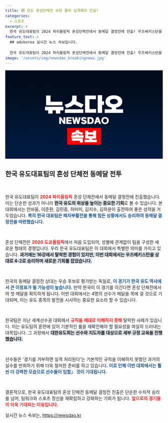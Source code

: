 ```yaml
---
title: 銅 유도 혼성단체전 규정 몰라 실격패의 진실!
categories:
  - 스포츠
excerpt: >
  한국 유도대표팀이 2024 파리올림픽 혼성단체전에서 동메달 결정전에 진출! 우즈베키스탄을 제압하고 독일과 금메달을 향한 치열한 경쟁이 시작된다. 한국 유도의 과거 실격사태를 극복한 이들이 새로운 역사를 쓸 수 있을까?
feature_text: >
  ## adskorea 실시간 뉴스 속보입니다.

  한국 유도대표팀이 2024 파리올림픽 혼성단체전에서 동메달 결정전에 진출! 우즈베키스탄을 제압하고 독일과 금메달을 향한 치열한 경쟁이 시작된다. 한국 유도의 과거 실격사태를 극복한 이들이 새로운 역사를 쓸 수 있을까?
image: '/assets/img/newsdao_breakingnews.jpg'
---
```


<p><img src="/assets/img/newsdao_breakingnews.jpg" alt="adskorea 속보" /></p>

<h2 data-ke-size="size26">한국 유도대표팀의 혼성 단체전 동메달 전투</h2>

<p data-ke-size="size16">&nbsp;</p>

<p>한국 유도대표팀이 <b><span style="color: #ee2323;">2024 파리올림픽</span></b> 혼성 단체전에서 동메달 결정전에 진출했습니다. 이는 단순한 성과가 아니라 <b><span style="background-color: #21538527;">한국 유도의 위상을 높이는 중요한 기회</span></b>로 볼 수 있습니다. 본 대회에서는 안바울, 이준환, 김민종, 허미미, 김지수, 김하윤이 출전하여 좋은 성적을 거두었습니다. <b><span style="color: #1a5490;">특히 한국 대표팀은 패자부활전을 통해 힘든 상황에서도 승리하여 동메달 결정전을 마련했습니다.</span></b> </p>

<p data-ke-size="size16">&nbsp;</p>

<p>혼성 단체전은 <b><span style="color: #ee2323;">2020 도쿄올림픽</span></b>에서 처음 도입되어, 성별에 관계없이 팀을 구성한 새로운 형태의 경쟁입니다. 우리 한국 유도대표팀은 이 대회에서 특별한 의미를 가지고 있습니다. <b><span style="background-color: #21538527;">과거에는 16강에서 탈락한 경험이 있지만, 이번 대회에서는 우즈베키스탄을 상대로 4-2로 승리하며 새로운 기회를 잡았습니다.</span></b> </p>

<p data-ke-size="size16">&nbsp;</p>

<p>한국의 동메달 결정전 상대는 우승 후보로 평가받는 독일로, <b><span style="color: #1a5490;">이 경기가 한국 유도 역사에서 큰 이정표가 될 가능성이 높습니다.</span></b> 만약 한국이 이 경기를 이긴다면 혼성 단체전에서의 첫 메달을 획득하게 됩니다. 이번 대회에서는 4명의 선수가 메달을 목에 걸 것으로 기대되며, 이는 유도 종목의 발전을 시사하는 중요한 요소라 할 수 있습니다.</p>

<p data-ke-size="size16">&nbsp;</p>

<p>한국팀은 지난 세계선수권 대회에서 <b><span style="color: #ee2323;">규칙을 제대로 이해하지 못해</span></b> 탈락한 사례가 있습니다. 이는 유도팀의 훈련에 있어 기본적인 룰을 재확인해야 할 필요성을 여실히 드러내는 대목입니다. 그 과정에서 <b><span style="background-color: #21538527;">대한유도회는 선수와 지도자를 대상으로 세부 규정 교육을 진행했습니다.</span></b></p>

<p data-ke-size="size16">&nbsp;</p>

<p>선수들은 '경기를 거부하면 실격 처리된다'는 기본적인 규칙을 이해하지 못했던 과거의 실수를 만회하기 위해 더욱 철저한 준비를 하고 있습니다. <b><span style="color: #1a5490;">이로 인해 이번 대회에서는 훨씬 더 강력한 모습으로 선수들이 임할」 것이 기대됩니다.</span></b></p>

<p data-ke-size="size16">&nbsp;</p>

<p>결론적으로, 한국 유도대표팀의 혼성 단체전 동메달 결정전 진출은 단순한 수치적 승리를 넘어, 팀워크와 스포츠 정신을 재확립하고 강화하는 기회가 됩니다. <b><span style="color: #ee2323;">앞으로의 경기들이 더욱 기대되는 이유입니다.</span></b></p>
실시간 뉴스 속보는, <a href="https://newsdao.kr" rel="dofollow">https://newsdao.kr</a>


